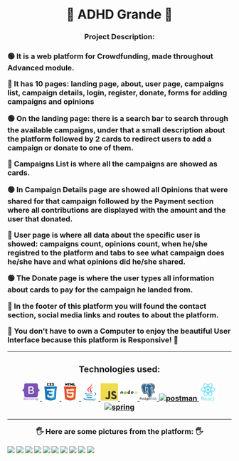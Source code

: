 <h1 align="center"> 💯 ADHD Grande 💯 </h1>
<h3 align="center">Project Description: <h3/>
  
  <p> 🟢 It is a web platform for Crowdfunding, made throughout Advanced module. </p>
  <p> 🔵 It has 10 pages: landing page, about, user page, campaigns list, campaign details, login, register, donate, forms for adding campaigns and opinions <p>
  <p> 🟢 On the landing page: there is a search bar to search through the available campaigns, under that a small description about the platform followed by
2 cards to redirect users to add a campaign or donate to one of them. </p>
  <p> 🔵 Campaigns List is where all the campaigns are showed as cards.</p>
  <p> 🟢 In Campaign Details page are showed all Opinions that were shared for that campaign followed by the Payment section where all contributions are displayed with the amount and the user that donated.</p>
  <p> 🔵 User page is where all data about the specific user is showed: campaigns count, opinions count, when he/she registred to the platform and tabs to see what campaign does he/she have and what opinions did he/she shared.</p>
  <p> 🟢 The Donate page is where the user types all information about cards to pay for the campaign he landed from. <p>
  <p> 🔵 In the footer of this platform you will found the contact section, social media links and routes to about the platform. <p>
  <p> 💯 You don't have to own a Computer to enjoy the beautiful User Interface because this platform is Responsive! 💯</p>
  
  
  
  <hr>
  <div align="center">
    <h3 align:"center">Technologies used:</h3>
   <a href="https://getbootstrap.com" target="_blank" rel="noreferrer"> <img src="https://raw.githubusercontent.com/devicons/devicon/master/icons/bootstrap/bootstrap-plain-wordmark.svg" alt="bootstrap" width="40" height="40"/> </a>
   <a href="https://www.w3schools.com/css/" target="_blank" rel="noreferrer"> <img src="https://raw.githubusercontent.com/devicons/devicon/master/icons/css3/css3-original-wordmark.svg" alt="css3" width="40" height="40"/> </a>
   <a href="https://www.w3.org/html/" target="_blank" rel="noreferrer"> <img src="https://raw.githubusercontent.com/devicons/devicon/master/icons/html5/html5-original-wordmark.svg" alt="html5" width="40" height="40"/> </a> 
   <a href="https://www.java.com" target="_blank" rel="noreferrer"> <img src="https://raw.githubusercontent.com/devicons/devicon/master/icons/java/java-original.svg" alt="java" width="40" height="40"/> </a> <a href="https://developer.mozilla.org/en-US/docs/Web/JavaScript" target="_blank" rel="noreferrer"> <img src="https://raw.githubusercontent.com/devicons/devicon/master/icons/javascript/javascript-original.svg" alt="javascript" width="40" height="40"/> </a> <a href="https://nodejs.org" target="_blank" rel="noreferrer"> <img src="https://raw.githubusercontent.com/devicons/devicon/master/icons/nodejs/nodejs-original-wordmark.svg" alt="nodejs" width="40" height="40"/> </a> <a href="https://www.postgresql.org" target="_blank" rel="noreferrer"> <img src="https://raw.githubusercontent.com/devicons/devicon/master/icons/postgresql/postgresql-original-wordmark.svg" alt="postgresql" width="40" height="40"/> </a> <a href="https://postman.com" target="_blank" rel="noreferrer"> <img src="https://www.vectorlogo.zone/logos/getpostman/getpostman-icon.svg" alt="postman" width="40" height="40"/> </a> <a href="https://reactjs.org/" target="_blank" rel="noreferrer"> <img src="https://raw.githubusercontent.com/devicons/devicon/master/icons/react/react-original-wordmark.svg" alt="react" width="40" height="40"/> </a> <a href="https://spring.io/" target="_blank" rel="noreferrer"> <img src="https://www.vectorlogo.zone/logos/springio/springio-icon.svg" alt="spring" width="40" height="40"/> </a>
    </div>


  
  <hr>
<div align="center" style="gap: 100px;">
  <p> 🖐️ Here are some pictures from the platform: 🖐️ </p>
</div>
  <img src="https://user-images.githubusercontent.com/86414654/173580459-2026d299-8309-49e5-99ee-e1040b50a2c9.png"/>
  <img src="https://user-images.githubusercontent.com/86414654/173579689-a0e584a2-74a5-401d-b34f-166664b3cdd6.png"/>
  <img src="https://user-images.githubusercontent.com/86414654/173580698-7cd6a0ec-f286-4435-b749-fff24406db66.png"/>
  <img src="https://user-images.githubusercontent.com/86414654/173580864-470125d9-00e7-4738-8667-5c555cb6521a.png"/>
  <img src="https://user-images.githubusercontent.com/86414654/173581026-b899685c-e402-45dd-9d34-97e242b2a3cc.png"/>
  <img src="https://user-images.githubusercontent.com/86414654/173581090-0a71447e-7eb1-4f0a-ba30-2aeec171a7d8.png"/>
  <img src="https://user-images.githubusercontent.com/86414654/173581186-da29089b-401d-46d3-a4e0-01c68c0fa3e3.png"/>
  <img src="https://user-images.githubusercontent.com/86414654/173581252-bfecc7a5-7679-4e1c-a9e9-d79968b29a07.png"/>
  <img src="https://user-images.githubusercontent.com/86414654/173581298-092ba9eb-05d9-4e13-bd66-49e336f6ddbf.png"/>
  <img src="https://user-images.githubusercontent.com/86414654/173581336-0ab67256-1278-42c1-9ec0-e105c63359cd.png"/>

